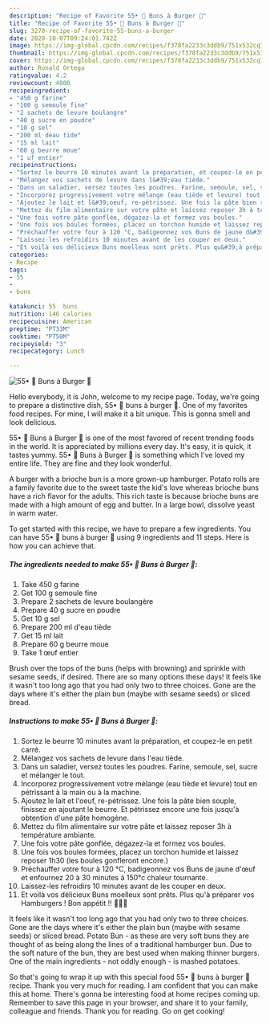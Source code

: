 ```yaml
---
description: "Recipe of Favorite 55• 🍔 Buns à Burger 🍟"
title: "Recipe of Favorite 55• 🍔 Buns à Burger 🍟"
slug: 3270-recipe-of-favorite-55-buns-a-burger
date: 2020-10-07T09:24:01.742Z
image: https://img-global.cpcdn.com/recipes/f378fa2233c3ddb9/751x532cq70/55•-🍔-buns-a-burger-🍟-photo-principale-de-la-recette.jpg
thumbnail: https://img-global.cpcdn.com/recipes/f378fa2233c3ddb9/751x532cq70/55•-🍔-buns-a-burger-🍟-photo-principale-de-la-recette.jpg
cover: https://img-global.cpcdn.com/recipes/f378fa2233c3ddb9/751x532cq70/55•-🍔-buns-a-burger-🍟-photo-principale-de-la-recette.jpg
author: Ronald Ortega
ratingvalue: 4.2
reviewcount: 4800
recipeingredient:
- "450 g farine"
- "100 g semoule fine"
- "2 sachets de levure boulangre"
- "40 g sucre en poudre"
- "10 g sel"
- "200 ml deau tide"
- "15 ml lait"
- "60 g beurre moue"
- "1 uf entier"
recipeinstructions:
- "Sortez le beurre 10 minutes avant la préparation, et coupez-le en petit carré."
- "Mélangez vos sachets de levure dans l&#39;eau tiède."
- "Dans un saladier, versez toutes les poudres. Farine, semoule, sel, sucre et mélanger le tout."
- "Incorporez progressivement votre mélange (eau tiède et levure) tout en pétrissant à la main ou à la machine."
- "Ajoutez le lait et l&#39;oeuf, re-pétrissez. Une fois la pâte bien souple, finissez en ajoutant le beurre. Et pétrissez encore une fois jusqu&#39;à obtention d&#39;une pâte homogène."
- "Mettez du film alimentaire sur votre pâte et laissez reposer 3h à température ambiante."
- "Une fois votre pâte gonflée, dégazez-la et formez vos boules."
- "Une fois vos boules formées, placez un torchon humide et laissez reposer 1h30 (les boules gonfleront encore.)"
- "Préchauffer votre four à 120 °C, badigeonnez vos Buns de jaune d&#39;œuf et enfournez 20 à 30 minutes à 150°c chaleur tournante."
- "Laissez-les refroidirs 10 minutes avant de les couper en deux."
- "Et voilà vos délicieux Buns moelleux sont prêts. Plus qu&#39;à préparer vos Hamburgers ! Bon appétit !! 🍔👍🏽"
categories:
- Recipe
tags:
- 55
- 
- buns

katakunci: 55  buns 
nutrition: 146 calories
recipecuisine: American
preptime: "PT33M"
cooktime: "PT50M"
recipeyield: "3"
recipecategory: Lunch

---
```



![55• 🍔 Buns à Burger 🍟](https://img-global.cpcdn.com/recipes/f378fa2233c3ddb9/751x532cq70/55•-🍔-buns-a-burger-🍟-photo-principale-de-la-recette.jpg)

Hello everybody, it is John, welcome to my recipe page. Today, we're going to prepare a distinctive dish, 55• 🍔 buns à burger 🍟. One of my favorites food recipes. For mine, I will make it a bit unique. This is gonna smell and look delicious.

55• 🍔 Buns à Burger 🍟 is one of the most favored of recent trending foods in the world. It is appreciated by millions every day. It's easy, it is quick, it tastes yummy. 55• 🍔 Buns à Burger 🍟 is something which I've loved my entire life. They are fine and they look wonderful.

A burger with a brioche bun is a more grown-up hamburger. Potato rolls are a family favorite due to the sweet taste the kid&#39;s love whereas brioche buns have a rich flavor for the adults. This rich taste is because brioche buns are made with a high amount of egg and butter. In a large bowl, dissolve yeast in warm water.


To get started with this recipe, we have to prepare a few ingredients. You can have 55• 🍔 buns à burger 🍟 using 9 ingredients and 11 steps. Here is how you can achieve that.

<!--inarticleads1-->

##### The ingredients needed to make 55• 🍔 Buns à Burger 🍟:

1. Take 450 g farine
1. Get 100 g semoule fine
1. Prepare 2 sachets de levure boulangère
1. Prepare 40 g sucre en poudre
1. Get 10 g sel
1. Prepare 200 ml d&#39;eau tiède
1. Get 15 ml lait
1. Prepare 60 g beurre moue
1. Take 1 œuf entier


Brush over the tops of the buns (helps with browning) and sprinkle with sesame seeds, if desired. There are so many options these days! It feels like it wasn&#39;t too long ago that you had only two to three choices. Gone are the days where it&#39;s either the plain bun (maybe with sesame seeds) or sliced bread. 

<!--inarticleads2-->

##### Instructions to make 55• 🍔 Buns à Burger 🍟:

1. Sortez le beurre 10 minutes avant la préparation, et coupez-le en petit carré.
1. Mélangez vos sachets de levure dans l&#39;eau tiède.
1. Dans un saladier, versez toutes les poudres. Farine, semoule, sel, sucre et mélanger le tout.
1. Incorporez progressivement votre mélange (eau tiède et levure) tout en pétrissant à la main ou à la machine.
1. Ajoutez le lait et l&#39;oeuf, re-pétrissez. Une fois la pâte bien souple, finissez en ajoutant le beurre. Et pétrissez encore une fois jusqu&#39;à obtention d&#39;une pâte homogène.
1. Mettez du film alimentaire sur votre pâte et laissez reposer 3h à température ambiante.
1. Une fois votre pâte gonflée, dégazez-la et formez vos boules.
1. Une fois vos boules formées, placez un torchon humide et laissez reposer 1h30 (les boules gonfleront encore.)
1. Préchauffer votre four à 120 °C, badigeonnez vos Buns de jaune d&#39;œuf et enfournez 20 à 30 minutes à 150°c chaleur tournante.
1. Laissez-les refroidirs 10 minutes avant de les couper en deux.
1. Et voilà vos délicieux Buns moelleux sont prêts. Plus qu&#39;à préparer vos Hamburgers ! Bon appétit !! 🍔👍🏽


It feels like it wasn&#39;t too long ago that you had only two to three choices. Gone are the days where it&#39;s either the plain bun (maybe with sesame seeds) or sliced bread. Potato Bun - as these are very soft buns they are thought of as being along the lines of a traditional hamburger bun. Due to the soft nature of the bun, they are best used when making thinner burgers. One of the main ingredients - not oddly enough - is mashed potatoes. 

So that's going to wrap it up with this special food 55• 🍔 buns à burger 🍟 recipe. Thank you very much for reading. I am confident that you can make this at home. There's gonna be interesting food at home recipes coming up. Remember to save this page in your browser, and share it to your family, colleague and friends. Thank you for reading. Go on get cooking!
